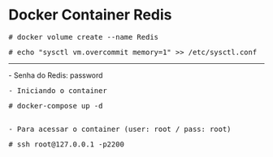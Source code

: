 # Docker Container Redis 

<pre>
# docker volume create --name Redis
</pre>

<pre>
# echo "sysctl vm.overcommit_memory=1" >> /etc/sysctl.conf
</pre>

<hr>
- Senha do Redis: password
<pre>
- Iniciando o container
<pre>
# docker-compose up -d
</pre>
- Para acessar o container (user: root / pass: root)
<pre>
# ssh root@127.0.0.1 -p2200
</pre>
